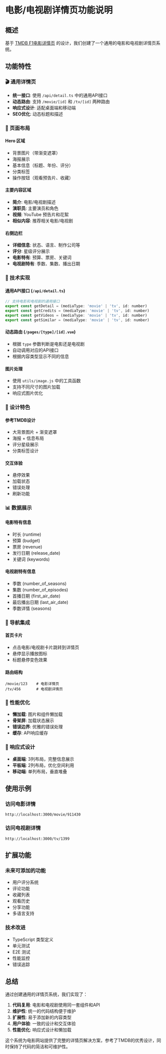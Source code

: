 # 电影/电视剧详情页功能说明

## 概述

基于 [TMDB F1电影详情页](https://www.themoviedb.org/movie/911430-f1-the-movie) 的设计，我们创建了一个通用的电影和电视剧详情页系统。

## 功能特性

### 🎬 通用详情页
- **统一接口**: 使用 `/api/detail.ts` 中的通用API接口
- **动态路由**: 支持 `/movie/[id]` 和 `/tv/[id]` 两种路由
- **响应式设计**: 适配桌面端和移动端
- **SEO优化**: 动态标题和描述

### 📱 页面布局

#### Hero 区域
- 背景图片（带渐变遮罩）
- 海报展示
- 基本信息（标题、年份、评分）
- 分类标签
- 操作按钮（观看预告片、收藏）

#### 主要内容区域
- **简介**: 电影/电视剧描述
- **演职员**: 主要演员和角色
- **视频**: YouTube 预告片和花絮
- **相似内容**: 推荐相关电影/电视剧

#### 右侧边栏
- **详细信息**: 状态、语言、制作公司等
- **评分**: 星级评分展示
- **电影特有**: 预算、票房、关键词
- **电视剧特有**: 季数、集数、播出日期

### 🔧 技术实现

#### 通用API接口 (`/api/detail.ts`)
```javascript
// 支持电影和电视剧的通用接口
export const getDetail = (mediaType: 'movie' | 'tv', id: number)
export const getCredits = (mediaType: 'movie' | 'tv', id: number)
export const getVideos = (mediaType: 'movie' | 'tv', id: number)
export const getSimilar = (mediaType: 'movie' | 'tv', id: number)
```

#### 动态路由 (`/pages/[type]/[id].vue`)
- 根据 `type` 参数判断是电影还是电视剧
- 自动调用对应的API接口
- 根据内容类型显示不同的信息

#### 图片处理
- 使用 `utils/image.js` 中的工具函数
- 支持不同尺寸的图片加载
- 响应式图片优化

### 🎨 设计特色

#### 参考TMDB设计
- 大背景图片 + 渐变遮罩
- 海报 + 信息布局
- 评分星级展示
- 分类标签设计

#### 交互体验
- 悬停效果
- 加载状态
- 错误处理
- 刷新功能

### 📊 数据展示

#### 电影特有信息
- 时长 (runtime)
- 预算 (budget)
- 票房 (revenue)
- 发行日期 (release_date)
- 关键词 (keywords)

#### 电视剧特有信息
- 季数 (number_of_seasons)
- 集数 (number_of_episodes)
- 首播日期 (first_air_date)
- 最后播出日期 (last_air_date)
- 季数详情 (seasons)

### 🔗 导航集成

#### 首页卡片
- 点击电影/电视剧卡片跳转到详情页
- 悬停显示播放图标
- 标题悬停变色效果

#### 路由结构
```
/movie/123    # 电影详情页
/tv/456       # 电视剧详情页
```

### 🚀 性能优化

- **懒加载**: 图片和组件懒加载
- **骨架屏**: 加载状态展示
- **错误边界**: 优雅的错误处理
- **缓存**: API响应缓存

### 📱 响应式设计

- **桌面端**: 3列布局，完整信息展示
- **平板端**: 2列布局，优化空间利用
- **移动端**: 单列布局，垂直堆叠

## 使用示例

### 访问电影详情
```
http://localhost:3000/movie/911430
```

### 访问电视剧详情
```
http://localhost:3000/tv/1399
```

## 扩展功能

### 未来可添加的功能
- 用户评分系统
- 评论功能
- 收藏列表
- 观看历史
- 分享功能
- 多语言支持

### 技术改进
- TypeScript 类型定义
- 单元测试
- E2E 测试
- 性能监控
- 错误追踪

## 总结

通过创建通用的详情页系统，我们实现了：

1. **代码复用**: 电影和电视剧使用同一套组件和API
2. **维护性**: 统一的代码结构便于维护
3. **扩展性**: 易于添加新的内容类型
4. **用户体验**: 一致的设计和交互体验
5. **性能优化**: 响应式设计和懒加载

这个系统为电影网站提供了完整的详情页解决方案，参考了TMDB的优秀设计，同时保持了代码的简洁和可维护性。 